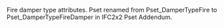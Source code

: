 ﻿Fire damper type attributes.
Pset renamed from Pset_DamperTypeFire to Pset_DamperTypeFireDamper in IFC2x2 Pset Addendum.
